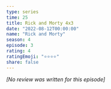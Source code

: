 ```yaml
---
type: series
time: 25
title: Rick and Morty 4x3
date: "2022-08-12T00:00:00"
name: "Rick and Morty"
season: 4
episode: 3
rating: 4
ratingEmoji: "⭐️⭐️⭐️⭐️"
share: false
---
```


*[No review was written for this episode]*